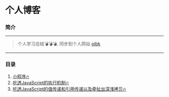 # 个人博客
### 简介
***
> 个人学习总结💣💣💣,  同步到个人网站   [ojbk](https://blog.ojbk.fun) 
***

### 目录
1. [小程序🔥](README1.md)
2. [吃透JavaScript的执行机制🔥](README2.md)
3. [吃透JavaScript的值传递和引用传递以及牵扯出深浅拷贝🔥](README2.md)
